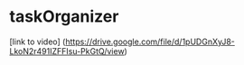 # taskOrganizer
[link to video] (https://drive.google.com/file/d/1pUDGnXyJ8-LkoN2r491IZFFIsu-PkGtQ/view)
